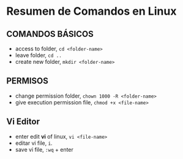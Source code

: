 # Resumen de Comandos en Linux

## COMANDOS BÁSICOS

* access to folder, `cd <folder-name>`
* leave folder, `cd ..`
* create new folder, `mkdir <folder-name>`

## PERMISOS

* change permission folder, `chown 1000 -R <folder-name>`
* give execution permission file, `chmod +x <file-name>`

## Vi Editor

* enter edit **vi** of linux, `vi <file-name>`
* editar vi file, `i`.
* save vi file, `:wq` + enter

